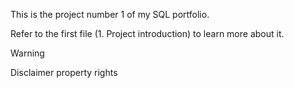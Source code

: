 This is the project number 1 of my SQL portfolio.

Refer to the first file (1. Project introduction) to learn more about it. 

> [!WARNING]
> Disclaimer property rights

